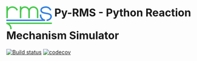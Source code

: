 # <img align="top" src="https://github.com/ReactionMechanismGenerator/pyrms/blob/master/logos/rms-logo-small.png"> Py-RMS - Python Reaction Mechanism Simulator

[![Build status](https://img.shields.io/travis/ReactionMechanismGenerator/pyrms/master.svg)](https://travis-ci.org/ReactionMechanismGenerator/pyrms)
[![codecov](https://codecov.io/gh/ReactionMechanismGenerator/pyrms/branch/master/graph/badge.svg)](https://codecov.io/gh/ReactionMechanismGenerator/pyrms)
